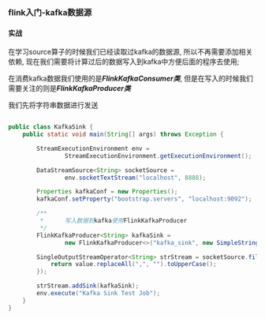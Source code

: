 ### flink入门-kafka数据源

#### 实战
在学习source算子的时候我们已经读取过kafka的数据源, 所以不再需要添加相关依赖, 现在我们需要将计算过后的数据写入到kafka中方便后面的程序去使用;

在消费kafka数据我们使用的是***FlinkKafkaConsumer类***, 但是在写入的时候我们需要关注的则是***FlinkKafkaProducer类***

我们先将字符串数据进行发送
```java

public class KafkaSink {
    public static void main(String[] args) throws Exception {

        StreamExecutionEnvironment env =
                StreamExecutionEnvironment.getExecutionEnvironment();

        DataStreamSource<String> socketSource =
                env.socketTextStream("localhost", 8888);

        Properties kafkaConf = new Properties();
        kafkaConf.setProperty("bootstrap.servers", "localhost:9092");

        /**
         *      写入数据到kafka使用FlinkKafkaProducer
         */
        FlinkKafkaProducer<String> kafkaSink =
                new FlinkKafkaProducer<>("kafka_sink", new SimpleStringSchema(), kafkaConf);

        SingleOutputStreamOperator<String> strStream = socketSource.filter(value -> value != null && value.length() > 0).map(value -> {
            return value.replaceAll(",", "").toUpperCase();
        });

        strStream.addSink(kafkaSink);
        env.execute("Kafka Sink Test Job");
    }
}
```